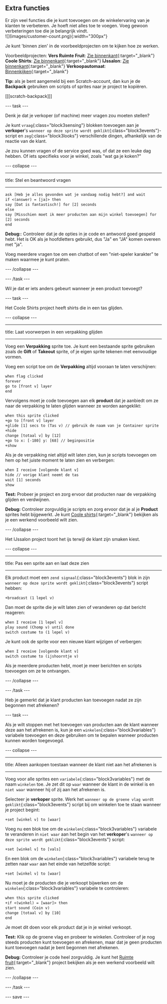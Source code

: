## Extra functies

<div style="display: flex; flex-wrap: wrap">
<div style="flex-basis: 200px; flex-grow: 1; margin-right: 15px;">
Er zijn veel functies die je kunt toevoegen om de winkelervaring van je klanten te verbeteren. Je hoeft niet alles toe te voegen. Voeg gewoon verbeteringen toe die je belangrijk vindt.

</div>
<div>
![](images/customer-count.png){:width="300px"}
</div>
</div>

Je kunt 'binnen zien' in de voorbeeldprojecten om te kijken hoe ze werken.

Voorbeeldprojecten: **Vers Ruimte Fruit**: [Zie binnenkant](https://scratch.mit.edu/projects/707255579/editor){:target="_blank"}
**Coole Shirts**: [Zie binnenkant](https://scratch.mit.edu/projects/707254479/editor){:target="_blank"}
**IJssalon**: [Zie binnenkant](https://scratch.mit.edu/projects/707255735/editor){:target="_blank"}
**Verkoopautomaat**: [Binnenkijken](https://scratch.mit.edu/projects/707255880/editor){:target="_blank"}

**Tip:** als je bent aangemeld bij een Scratch-account, dan kun je de **Backpack** gebruiken om scripts of sprites naar je project te kopiëren.

[[[scratch-backpack]]]

--- task ---

Denk je dat je verkoper (of machine) meer vragen zou moeten stellen?

Je kunt `vraag`{:class="block3sensing"} blokken toevoegen aan je **verkoper**'s `wanneer op deze sprite wordt geklikt`{:class="block3events"}-script en `zeg`{:class="block3looks"} verschillende dingen, afhankelijk van de reactie van de klant.

Je zou kunnen vragen of de service goed was, of dat ze een leuke dag hebben. Of iets specifieks voor je winkel, zoals "wat ga je koken?"

--- collapse ---

---

title: Stel en beantwoord vragen

---

```blocks3
ask [Heb je alles gevonden wat je vandaag nodig hebt?] and wait
if <(answer) = [ja]> then
say [Dat is fantastisch!] for [2] seconds
else
say [Misschien moet ik meer producten aan mijn winkel toevoegen] for [2] seconds
end
```

**Debug:**: Controleer dat je de opties in je code en antwoord goed gespeld hebt. Het is OK als je hoofdletters gebruikt, dus "Ja" en "JA" komen overeen met "ja".

Voeg meerdere vragen toe om een chatbot of een "niet-speler karakter" te maken waarmee je kunt praten.

--- /collapse ---

--- /task ---

Wil je dat er iets anders gebeurt wanneer je een product toevoegt?

--- task ---

Het Coole Shirts project heeft shirts die in een tas glijden.

--- collapse ---

---

title: Laat voorwerpen in een verpakking glijden

---

Voeg een **Verpakking** sprite toe. Je kunt een bestaande sprite gebruiken zoals de **Gift** of **Takeout** sprite, of je eigen sprite tekenen met eenvoudige vormen.

Voeg een script toe om de **Verpakking** altijd vooraan te laten verschijnen:

```blocks3
when flag clicked
forever
go to [front v] layer
end
```

Vervolgens moet je code toevoegen aan elk **product** dat je aanbiedt om ze naar de verpakking te laten glijden wanneer ze worden aangeklikt:

```blocks3
when this sprite clicked
+go to [front v] layer
+glide [1] secs to (Tas v) // gebruik de naam van je Container sprite
+hide
change [totaal v] by [12]
+go to x: [-180] y: [68] // beginpositie
+show
```

Als je de verpakking niet altijd wilt laten zien, kun je scripts toevoegen om hem op het juiste moment te laten zien en verbergen:

```blocks3
when I receive [volgende klant v]
hide // vorige klant neemt de tas
wait [1] seconds
show
```

**Test:** Probeer je project en zorg ervoor dat producten naar de verpakking glijden en verdwijnen.

**Debug:** Controleer zorgvuldig je scripts en zorg ervoor dat je al je **Product** sprites hebt bijgewerkt. Je kunt [Coole shirts](https://scratch.mit.edu/projects/707254479/editor){:target="_blank"} bekijken als je een werkend voorbeeld wilt zien.

--- /collapse ---

Het IJssalon project toont het ijs terwijl de klant zijn smaken kiest.

--- collapse ---

---

title: Pas een sprite aan en laat deze zien

---

Elk product moet een `zend signaal`{:class="block3events"} blok in zijn `wanneer op deze sprite wordt geklikt`{:class="block3events"} script hebben:

```blocks3
+broadcast (1 lepel v)
```

Dan moet de sprite die je wilt laten zien of veranderen op dat bericht reageren:

```blocks3
when I receive [1 lepel v]
play sound (Chomp v) until done
switch costume to (1 lepel v)
```

Je kunt ook de sprite voor een nieuwe klant wijzigen of verbergen:

```blocks3
when I receive [volgende klant v]
switch costume to (ijshoorntje v)
```

Als je meerdere producten hebt, moet je meer berichten en scripts toevoegen om ze te ontvangen.

--- /collapse ---

--- /task ---

Heb je gemerkt dat je klant producten kan toevoegen nadat ze zijn begonnen met afrekenen?

--- task ---

Als je wilt stoppen met het toevoegen van producten aan de klant wanneer deze aan het afrekenen is, kun je een `winkelen`{:class="block3variables"} variabele toevoegen en deze gebruiken om te bepalen wanneer producten kunnen worden toegevoegd.

--- collapse ---

---
title: Alleen aankopen toestaan wanneer de klant niet aan het afrekenen is

---

Voeg voor alle sprites een `variabele`{:class="block3variables"} met de naam `winkelen` toe. Je zet dit op `waar` wanneer de klant in de winkel is en `niet waar` wanneer hij of zij aan het afrekenen is.

Selecteer je **verkoper** sprite. Werk het `wanneer op de groene vlag wordt geklikt`{:class="block3events"} script bij om winkelen toe te staan wanneer je project begint:

```blocks3
+set [winkel v] to [waar]
```

Voeg nu een blok toe om de `winkelen`{:class="block3variables"} variabele te veranderen in `niet waar` aan het begin van het **verkoper**'s `wanneer op deze sprite wordt geklikt`{:class="block3events"} script:

```blocks3 
+set [winkel v] to [vals]
```

En een blok om de `winkelen`{:class="block3variables"} variabele terug te zetten naar `waar` aan het einde van hetzelfde script:

```blocks3 
+set [winkel v] to [waar]
```

Nu moet je de producten die je verkoopt bijwerken om de `winkelen`{:class="block3variables"} variabele te controleren:

```blocks3
when this sprite clicked
+if <(winkel) = [waar]> then
start sound (Coin v)
change [totaal v] by [10]
end
```

Je moet dit doen voor elk product dat je in je winkel verkoopt.

**Test:** Klik op de groene vlag en probeer te winkelen. Controleer of je nog steeds producten kunt toevoegen en afrekenen, maar dat je geen producten kunt toevoegen nadat je bent begonnen met afrekenen.

**Debug:** Controleer je code heel zorgvuldig. Je kunt het [Ruimte fruit](https://scratch.mit.edu/projects/707255579/editor){:target="_blank"} project bekijken als je een werkend voorbeeld wilt zien.

--- /collapse ---

--- /task ---

--- save ---

